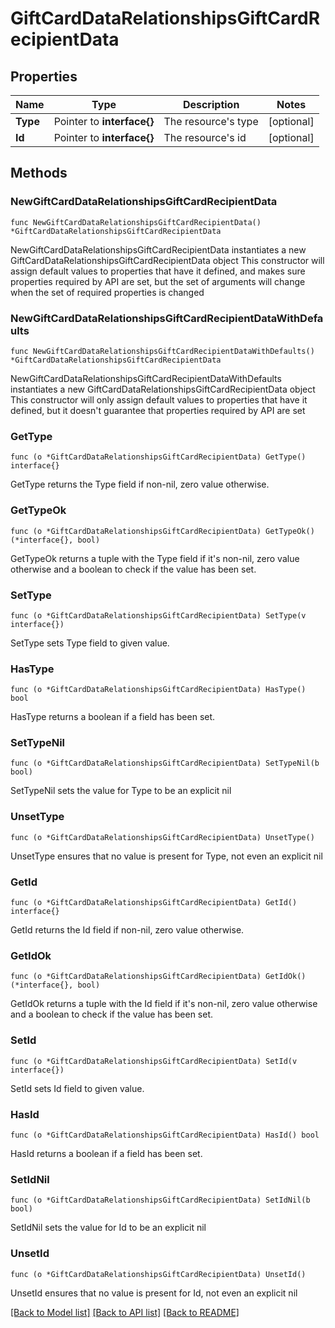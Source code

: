 # GiftCardDataRelationshipsGiftCardRecipientData

## Properties

Name | Type | Description | Notes
------------ | ------------- | ------------- | -------------
**Type** | Pointer to **interface{}** | The resource&#39;s type | [optional] 
**Id** | Pointer to **interface{}** | The resource&#39;s id | [optional] 

## Methods

### NewGiftCardDataRelationshipsGiftCardRecipientData

`func NewGiftCardDataRelationshipsGiftCardRecipientData() *GiftCardDataRelationshipsGiftCardRecipientData`

NewGiftCardDataRelationshipsGiftCardRecipientData instantiates a new GiftCardDataRelationshipsGiftCardRecipientData object
This constructor will assign default values to properties that have it defined,
and makes sure properties required by API are set, but the set of arguments
will change when the set of required properties is changed

### NewGiftCardDataRelationshipsGiftCardRecipientDataWithDefaults

`func NewGiftCardDataRelationshipsGiftCardRecipientDataWithDefaults() *GiftCardDataRelationshipsGiftCardRecipientData`

NewGiftCardDataRelationshipsGiftCardRecipientDataWithDefaults instantiates a new GiftCardDataRelationshipsGiftCardRecipientData object
This constructor will only assign default values to properties that have it defined,
but it doesn't guarantee that properties required by API are set

### GetType

`func (o *GiftCardDataRelationshipsGiftCardRecipientData) GetType() interface{}`

GetType returns the Type field if non-nil, zero value otherwise.

### GetTypeOk

`func (o *GiftCardDataRelationshipsGiftCardRecipientData) GetTypeOk() (*interface{}, bool)`

GetTypeOk returns a tuple with the Type field if it's non-nil, zero value otherwise
and a boolean to check if the value has been set.

### SetType

`func (o *GiftCardDataRelationshipsGiftCardRecipientData) SetType(v interface{})`

SetType sets Type field to given value.

### HasType

`func (o *GiftCardDataRelationshipsGiftCardRecipientData) HasType() bool`

HasType returns a boolean if a field has been set.

### SetTypeNil

`func (o *GiftCardDataRelationshipsGiftCardRecipientData) SetTypeNil(b bool)`

 SetTypeNil sets the value for Type to be an explicit nil

### UnsetType
`func (o *GiftCardDataRelationshipsGiftCardRecipientData) UnsetType()`

UnsetType ensures that no value is present for Type, not even an explicit nil
### GetId

`func (o *GiftCardDataRelationshipsGiftCardRecipientData) GetId() interface{}`

GetId returns the Id field if non-nil, zero value otherwise.

### GetIdOk

`func (o *GiftCardDataRelationshipsGiftCardRecipientData) GetIdOk() (*interface{}, bool)`

GetIdOk returns a tuple with the Id field if it's non-nil, zero value otherwise
and a boolean to check if the value has been set.

### SetId

`func (o *GiftCardDataRelationshipsGiftCardRecipientData) SetId(v interface{})`

SetId sets Id field to given value.

### HasId

`func (o *GiftCardDataRelationshipsGiftCardRecipientData) HasId() bool`

HasId returns a boolean if a field has been set.

### SetIdNil

`func (o *GiftCardDataRelationshipsGiftCardRecipientData) SetIdNil(b bool)`

 SetIdNil sets the value for Id to be an explicit nil

### UnsetId
`func (o *GiftCardDataRelationshipsGiftCardRecipientData) UnsetId()`

UnsetId ensures that no value is present for Id, not even an explicit nil

[[Back to Model list]](../README.md#documentation-for-models) [[Back to API list]](../README.md#documentation-for-api-endpoints) [[Back to README]](../README.md)


